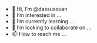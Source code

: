 - 👋 Hi, I’m @dassusovan
- 👀 I’m interested in ...
- 🌱 I’m currently learning ...
- 💞️ I’m looking to collaborate on ...
- 📫 How to reach me ...

<!---
dassusovan/dassusovan is a ✨ special ✨ repository because its `README.md` (this file) appears on your GitHub profile.
You can click the Preview link to take a look at your changes.
--->
